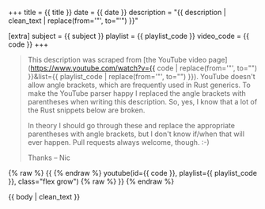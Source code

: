+++
title = {{ title }}
date = {{ date }}
description = "{{ description | clean_text | replace(from='"', to="'") }}"

[extra]
subject = {{ subject }}
playlist = {{ playlist_code }}
video_code = {{ code }}
+++

> This description was scraped from
> [the YouTube video page](https://www.youtube.com/watch?v={{ code | replace(from='"', to="") }}&list={{ playlist_code | replace(from='"', to="") }}).
> YouTube doesn't allow angle brackets, which are frequently used
> in Rust generics. To make the YouTube parser happy I replaced the
> angle brackets with parentheses when writing this description.
> So, yes, I know that a lot of the Rust snippets below are broken.
>
> In theory I should go through these and replace
> the appropriate parentheses with angle brackets, but I don't
> know if/when that will ever happen. Pull requests always
> welcome, though. :-)
>
> Thanks – Nic

<div>
{% raw %} {{ {% endraw %}
    youtube(id={{ code }}, playlist={{ playlist_code }}, class="flex grow")
{% raw %} }} {% endraw %}
</div>

{{ body | clean_text }}
